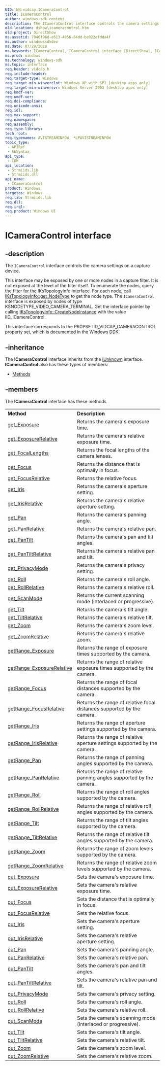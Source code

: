 ```yaml
---
UID: NN:vidcap.ICameraControl
title: ICameraControl
author: windows-sdk-content
description: The ICameraControl interface controls the camera settings on a capture device.This interface may be exposed by one or more nodes in a capture filter.
old-location: dshow\icameracontrol.htm
old-project: DirectShow
ms.assetid: 7046f96d-a613-4056-84dd-be022efdda4f
ms.author: windowssdkdev
ms.date: 07/29/2018
ms.keywords: ICameraControl, ICameraControl interface [DirectShow], ICameraControl interface [DirectShow],described, ICameraControlInterface, dshow.icameracontrol, vidcap/ICameraControl
ms.prod: windows
ms.technology: windows-sdk
ms.topic: interface
req.header: vidcap.h
req.include-header: 
req.target-type: Windows
req.target-min-winverclnt: Windows XP with SP2 [desktop apps only]
req.target-min-winversvr: Windows Server 2003 [desktop apps only]
req.kmdf-ver: 
req.umdf-ver: 
req.ddi-compliance: 
req.unicode-ansi: 
req.idl: 
req.max-support: 
req.namespace: 
req.assembly: 
req.type-library: 
tech.root: 
req.typenames: AVISTREAMINFOW, *LPAVISTREAMINFOW
topic_type:
 - APIRef
 - kbSyntax
api_type:
 - COM
api_location:
 - Strmiids.lib
 - Strmiids.dll
api_name:
 - ICameraControl
product: Windows
targetos: Windows
req.lib: Strmiids.lib
req.dll: 
req.irql: 
req.product: Windows UI
---
```


# ICameraControl interface


## -description



The <code>ICameraControl</code> interface controls the camera settings on a capture device.

This interface may be exposed by one or more nodes in a capture filter. It is not exposed at the level of the filter itself. To enumerate the nodes, query the filter for the <a href="https://msdn.microsoft.com/641a10fe-8e8c-4225-b05e-b09dfb5f2fee">IKsTopologyInfo</a> interface. For each node, call <a href="https://msdn.microsoft.com/6606d563-6a35-4595-8bb2-6cf74f7af4e7">IKsTopologyInfo::get_NodeType</a> to get the node type. The <code>ICameraControl</code> interface is exposed by nodes of type KSNODETYPE_VIDEO_CAMERA_TERMINAL. Get the interface pointer by calling <a href="https://msdn.microsoft.com/f2c7ea1d-abd6-4179-b5b7-d89837ceecd7">IKsTopologyInfo::CreateNodeInstance</a> with the value IID_ICameraControl.

This interface corresponds to the PROPSETID_VIDCAP_CAMERACONTROL property set, which is documented in the Windows DDK.




## -inheritance

The <b xmlns:loc="http://microsoft.com/wdcml/l10n">ICameraControl</b> interface inherits from the <a href="https://msdn.microsoft.com/33f1d79a-33fc-4ce5-a372-e08bda378332">IUnknown</a> interface. <b>ICameraControl</b> also has these types of members:
<ul>
<li><a href="https://docs.microsoft.com/">Methods</a></li>
</ul>

## -members

The <b>ICameraControl</b> interface has these methods.
<table class="members" id="memberListMethods">
<tr>
<th align="left" width="37%">Method</th>
<th align="left" width="63%">Description</th>
</tr>
<tr data="declared;">
<td align="left" width="37%">
<a href="https://msdn.microsoft.com/19323477-8dc7-46ed-b6a3-d0dd8b103924">get_Exposure</a>
</td>
<td align="left" width="63%">
Returns the camera's exposure time.

</td>
</tr>
<tr data="declared;">
<td align="left" width="37%">
<a href="https://msdn.microsoft.com/d63cf869-ccb6-45cb-85ba-a1e41faa8086">get_ExposureRelative</a>
</td>
<td align="left" width="63%">
Returns the camera's relative exposure time.

</td>
</tr>
<tr data="declared;">
<td align="left" width="37%">
<a href="https://msdn.microsoft.com/de566705-1f4b-4ffa-932d-a52521e6963b">get_FocalLengths</a>
</td>
<td align="left" width="63%">
Returns the focal lengths of the camera lenses.

</td>
</tr>
<tr data="declared;">
<td align="left" width="37%">
<a href="https://msdn.microsoft.com/59ab6306-539f-4be4-8e69-348eab6220ea">get_Focus</a>
</td>
<td align="left" width="63%">
Returns the distance that is optimally in focus.

</td>
</tr>
<tr data="declared;">
<td align="left" width="37%">
<a href="https://msdn.microsoft.com/21bc1cbe-747b-4846-814f-1aed0ac614d6">get_FocusRelative</a>
</td>
<td align="left" width="63%">
Returns the relative focus.

</td>
</tr>
<tr data="declared;">
<td align="left" width="37%">
<a href="https://msdn.microsoft.com/710a29f1-f5ab-42cf-b912-dd9b4546757e">get_Iris</a>
</td>
<td align="left" width="63%">
Returns the camera's aperture setting.

</td>
</tr>
<tr data="declared;">
<td align="left" width="37%">
<a href="https://msdn.microsoft.com/15f01c00-ff18-4d58-a03b-9293a8a6a68c">get_IrisRelative</a>
</td>
<td align="left" width="63%">
Returns the camera's relative aperture setting.

</td>
</tr>
<tr data="declared;">
<td align="left" width="37%">
<a href="https://msdn.microsoft.com/4cbf7582-63ad-4572-be62-be1fe5bc60b3">get_Pan</a>
</td>
<td align="left" width="63%">
Returns the camera's panning angle.

</td>
</tr>
<tr data="declared;">
<td align="left" width="37%">
<a href="https://msdn.microsoft.com/a7237e0a-82b3-4e2a-a6c7-97fbb03b5917">get_PanRelative</a>
</td>
<td align="left" width="63%">
Returns the camera's relative pan.

</td>
</tr>
<tr data="declared;">
<td align="left" width="37%">
<a href="https://msdn.microsoft.com/88f67970-2946-49f9-9c90-e562f37edd83">get_PanTilt</a>
</td>
<td align="left" width="63%">
Returns the camera's pan and tilt angles.

</td>
</tr>
<tr data="declared;">
<td align="left" width="37%">
<a href="https://msdn.microsoft.com/5d96dcfb-c0c4-4521-bf1f-30947577d305">get_PanTiltRelative</a>
</td>
<td align="left" width="63%">
Returns the camera's relative pan and tilt.

</td>
</tr>
<tr data="declared;">
<td align="left" width="37%">
<a href="https://msdn.microsoft.com/22bec1da-65ca-4101-8f30-8fbb537e5678">get_PrivacyMode</a>
</td>
<td align="left" width="63%">
Returns the camera's privacy setting.

</td>
</tr>
<tr data="declared;">
<td align="left" width="37%">
<a href="https://msdn.microsoft.com/cebe99e1-9bcc-4826-8b15-b4d6757ec5b4">get_Roll</a>
</td>
<td align="left" width="63%">
Returns the camera's roll angle.

</td>
</tr>
<tr data="declared;">
<td align="left" width="37%">
<a href="https://msdn.microsoft.com/28fa7e55-8e43-40fc-ac6c-e19f91621405">get_RollRelative</a>
</td>
<td align="left" width="63%">
Returns the camera's relative roll.

</td>
</tr>
<tr data="declared;">
<td align="left" width="37%">
<a href="https://msdn.microsoft.com/09a75986-9c5d-44fc-af62-297481854574">get_ScanMode</a>
</td>
<td align="left" width="63%">
Returns the current scanning mode (interlaced or progressive).

</td>
</tr>
<tr data="declared;">
<td align="left" width="37%">
<a href="https://msdn.microsoft.com/8e9d9176-fb27-4221-876b-49f407289877">get_Tilt</a>
</td>
<td align="left" width="63%">
Returns the camera's tilt angle.

</td>
</tr>
<tr data="declared;">
<td align="left" width="37%">
<a href="https://msdn.microsoft.com/e8730043-a506-4c74-a9ca-94d6e003a4b1">get_TiltRelative</a>
</td>
<td align="left" width="63%">
Returns the camera's relative tilt.

</td>
</tr>
<tr data="declared;">
<td align="left" width="37%">
<a href="https://msdn.microsoft.com/7c1fe500-bccf-46ed-bcd9-f65b25e8ccb7">get_Zoom</a>
</td>
<td align="left" width="63%">
Returns the camera's zoom level.

</td>
</tr>
<tr data="declared;">
<td align="left" width="37%">
<a href="https://msdn.microsoft.com/c1926541-d7c7-4a16-bbe7-0d93dec89c67">get_ZoomRelative</a>
</td>
<td align="left" width="63%">
Returns the camera's relative zoom.

</td>
</tr>
<tr data="declared;">
<td align="left" width="37%">
<a href="https://msdn.microsoft.com/42e74ae3-6a07-47c8-8e6a-daf2cb32328c">getRange_Exposure</a>
</td>
<td align="left" width="63%">
Returns the range of exposure times supported by the camera.

</td>
</tr>
<tr data="declared;">
<td align="left" width="37%">
<a href="https://msdn.microsoft.com/ab46e893-037a-42bb-a3ae-bef943cd6a5e">getRange_ExposureRelative</a>
</td>
<td align="left" width="63%">
Returns the range of relative exposure times supported by the camera.

</td>
</tr>
<tr data="declared;">
<td align="left" width="37%">
<a href="https://msdn.microsoft.com/f2da5473-82c3-4719-bba6-04a1793a98eb">getRange_Focus</a>
</td>
<td align="left" width="63%">
Returns the range of focal distances supported by the camera.

</td>
</tr>
<tr data="declared;">
<td align="left" width="37%">
<a href="https://msdn.microsoft.com/c5038a59-bdc4-4034-afd1-256003687187">getRange_FocusRelative</a>
</td>
<td align="left" width="63%">
Returns the range of relative focal distances supported by the camera.

</td>
</tr>
<tr data="declared;">
<td align="left" width="37%">
<a href="https://msdn.microsoft.com/3f3bc5b0-18eb-470c-9922-1d401f43e269">getRange_Iris</a>
</td>
<td align="left" width="63%">
Returns the range of aperture settings supported by the camera.

</td>
</tr>
<tr data="declared;">
<td align="left" width="37%">
<a href="https://msdn.microsoft.com/9816e29b-3366-49e7-aa4c-46b06963c176">getRange_IrisRelative</a>
</td>
<td align="left" width="63%">
Returns the range of relative aperture settings supported by the camera.

</td>
</tr>
<tr data="declared;">
<td align="left" width="37%">
<a href="https://msdn.microsoft.com/390c6330-1eb4-4149-aabc-296b585b577a">getRange_Pan</a>
</td>
<td align="left" width="63%">
Returns the range of panning angles supported by the camera.

</td>
</tr>
<tr data="declared;">
<td align="left" width="37%">
<a href="https://msdn.microsoft.com/31affca6-e9e9-4715-aea4-0a39ce100556">getRange_PanRelative</a>
</td>
<td align="left" width="63%">
Returns the range of relative panning angles supported by the camera.

</td>
</tr>
<tr data="declared;">
<td align="left" width="37%">
<a href="https://msdn.microsoft.com/14400765-d8a2-4ac2-a26b-39949ecd2bda">getRange_Roll</a>
</td>
<td align="left" width="63%">
Returns the range of roll angles supported by the camera.

</td>
</tr>
<tr data="declared;">
<td align="left" width="37%">
<a href="https://msdn.microsoft.com/c0208111-8648-4511-99f6-20489a026c91">getRange_RollRelative</a>
</td>
<td align="left" width="63%">
Returns the range of relative roll angles supported by the camera.

</td>
</tr>
<tr data="declared;">
<td align="left" width="37%">
<a href="https://msdn.microsoft.com/d48920cf-677e-4014-a998-426bb45d1b46">getRange_Tilt</a>
</td>
<td align="left" width="63%">
Returns the range of tilt angles supported by the camera.

</td>
</tr>
<tr data="declared;">
<td align="left" width="37%">
<a href="https://msdn.microsoft.com/8b78e961-8b05-4339-ad66-49f2d892d4dc">getRange_TiltRelative</a>
</td>
<td align="left" width="63%">
Returns the range of relative tilt angles supported by the camera.

</td>
</tr>
<tr data="declared;">
<td align="left" width="37%">
<a href="https://msdn.microsoft.com/93a81b65-4b63-45c9-b065-f4aa5cf2e4ae">getRange_Zoom</a>
</td>
<td align="left" width="63%">
Returns the range of zoom levels supported by the camera.

</td>
</tr>
<tr data="declared;">
<td align="left" width="37%">
<a href="https://msdn.microsoft.com/ea3460b8-b956-4dc9-bed7-f28714e1df11">getRange_ZoomRelative</a>
</td>
<td align="left" width="63%">
Returns the range of relative zoom levels supported by the camera.

</td>
</tr>
<tr data="declared;">
<td align="left" width="37%">
<a href="https://msdn.microsoft.com/2db9bdb3-c508-40b6-bd5e-75e418ba2f18">put_Exposure</a>
</td>
<td align="left" width="63%">
Sets the camera's exposure time.

</td>
</tr>
<tr data="declared;">
<td align="left" width="37%">
<a href="https://msdn.microsoft.com/4afc3f7f-bba2-4160-b917-c792467d6305">put_ExposureRelative</a>
</td>
<td align="left" width="63%">
Sets the camera's relative exposure time.

</td>
</tr>
<tr data="declared;">
<td align="left" width="37%">
<a href="https://msdn.microsoft.com/c896bf2b-33b6-4e7c-bf84-b7dd8f57a4d4">put_Focus</a>
</td>
<td align="left" width="63%">
Sets the distance that is optimally in focus.

</td>
</tr>
<tr data="declared;">
<td align="left" width="37%">
<a href="https://msdn.microsoft.com/d40edc5d-8fa2-4e3a-8aab-c51da0ac8036">put_FocusRelative</a>
</td>
<td align="left" width="63%">
Sets the relative focus.

</td>
</tr>
<tr data="declared;">
<td align="left" width="37%">
<a href="https://msdn.microsoft.com/b181f556-3d3d-4622-8cc9-57fda50bf9c0">put_Iris</a>
</td>
<td align="left" width="63%">
Sets the camera's aperture setting.

</td>
</tr>
<tr data="declared;">
<td align="left" width="37%">
<a href="https://msdn.microsoft.com/76cd3b1d-a6ce-4981-b82f-7ee83e118c33">put_IrisRelative</a>
</td>
<td align="left" width="63%">
Sets the camera's relative aperture setting.

</td>
</tr>
<tr data="declared;">
<td align="left" width="37%">
<a href="https://msdn.microsoft.com/71dc3fe3-089c-46e8-a63b-7a638068d069">put_Pan</a>
</td>
<td align="left" width="63%">
Sets the camera's panning angle.

</td>
</tr>
<tr data="declared;">
<td align="left" width="37%">
<a href="https://msdn.microsoft.com/a4ac28f4-8570-4307-80c1-2960d7c87544">put_PanRelative</a>
</td>
<td align="left" width="63%">
Sets the camera's relative pan.

</td>
</tr>
<tr data="declared;">
<td align="left" width="37%">
<a href="https://msdn.microsoft.com/d9aa052a-72f9-4a17-bebe-809f43264481">put_PanTilt</a>
</td>
<td align="left" width="63%">
Sets the camera's pan and tilt angles.

</td>
</tr>
<tr data="declared;">
<td align="left" width="37%">
<a href="https://msdn.microsoft.com/69d8303c-2ff2-416d-909c-e9f352e53cf1">put_PanTiltRelative</a>
</td>
<td align="left" width="63%">
Sets the camera's relative pan and tilt.

</td>
</tr>
<tr data="declared;">
<td align="left" width="37%">
<a href="https://msdn.microsoft.com/04116eba-926c-43fc-9a45-91be42e9af26">put_PrivacyMode</a>
</td>
<td align="left" width="63%">
Sets the camera's privacy setting.

</td>
</tr>
<tr data="declared;">
<td align="left" width="37%">
<a href="https://msdn.microsoft.com/f74c7acc-e141-4238-bcbe-7890646e706c">put_Roll</a>
</td>
<td align="left" width="63%">
Sets the camera's roll angle.

</td>
</tr>
<tr data="declared;">
<td align="left" width="37%">
<a href="https://msdn.microsoft.com/b0dbfd1c-493f-4f35-88ab-cd3868a56370">put_RollRelative</a>
</td>
<td align="left" width="63%">
Sets the camera's relative roll.

</td>
</tr>
<tr data="declared;">
<td align="left" width="37%">
<a href="https://msdn.microsoft.com/74d5d2bd-4aa4-49f6-a02f-c53af1333a1b">put_ScanMode</a>
</td>
<td align="left" width="63%">
Sets the camera's scanning mode (interlaced or progressive).

</td>
</tr>
<tr data="declared;">
<td align="left" width="37%">
<a href="https://msdn.microsoft.com/e75adedb-5cf2-4b2c-bb57-1bfedfc81979">put_Tilt</a>
</td>
<td align="left" width="63%">
Sets the camera's tilt angle.

</td>
</tr>
<tr data="declared;">
<td align="left" width="37%">
<a href="https://msdn.microsoft.com/69aa7ecf-4816-460b-b4f8-480c0d4f8331">put_TiltRelative</a>
</td>
<td align="left" width="63%">
Sets the camera's relative tilt.

</td>
</tr>
<tr data="declared;">
<td align="left" width="37%">
<a href="https://msdn.microsoft.com/e6bb0206-04c4-4d93-b267-2881e58c0a14">put_Zoom</a>
</td>
<td align="left" width="63%">
Sets the camera's zoom level.

</td>
</tr>
<tr data="declared;">
<td align="left" width="37%">
<a href="https://msdn.microsoft.com/815f92c3-bfab-47d5-86dd-f9b2321d20eb">put_ZoomRelative</a>
</td>
<td align="left" width="63%">
Sets the camera's relative zoom.

</td>
</tr>
</table> 

